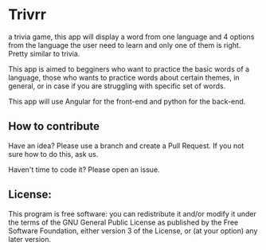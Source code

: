 # Trivrr
a trivia game, this app will display a word from one language and 4 options from the language the user need to learn and only one of them is right. Pretty similar to trivia.

This app is aimed to begginers who want to practice the basic words of a language, those who wants to practice words about certain themes, in general, or in case if you are struggling with specific set of words.

This app will use Angular for the front-end and python for the back-end.

## How to contribute
Have an idea? Please use a branch and create a Pull Request. If you not sure how to do this, ask us.

Haven't time to code it? Please open an issue.

## License:
This program is free software: you can redistribute it and/or modify it under the terms of the GNU General Public License as published by the Free Software Foundation, either version 3 of the License, or (at your option) any later version.
